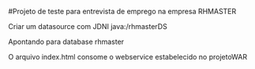 #Projeto de teste para entrevista de emprego na empresa RHMASTER

Criar um datasource com JDNI java:/rhmasterDS

Apontando para database rhmaster

O arquivo index.html consome o webservice estabelecido no projetoWAR
